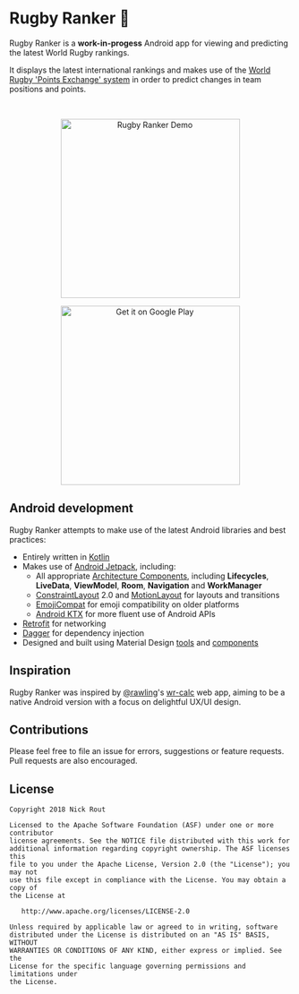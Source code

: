 # Rugby Ranker 🏉

Rugby Ranker is a **work-in-progess** Android app for viewing and predicting the latest World Rugby rankings.

It displays the latest international rankings and makes use of the [World Rugby 'Points Exchange' system](https://www.world.rugby/rankings/explanation) in order to predict changes in team positions and points.

<br>

<p align="center">
  <img alt="Rugby Ranker Demo" src="/art/demo.gif" width="320" />
</p>

<p align="center">
  <a href="https://play.google.com/store/apps/details?id=com.ricknout.rugbyranker" target="_blank">
    <img alt='Get it on Google Play' src='https://play.google.com/intl/en_us/badges/images/generic/en_badge_web_generic.png' width="320" />
  </a>
</p>

## Android development

Rugby Ranker attempts to make use of the latest Android libraries and best practices:
* Entirely written in [Kotlin](https://kotlinlang.org/)
* Makes use of [Android Jetpack](https://developer.android.com/jetpack/), including:
  * All appropriate [Architecture Components](https://developer.android.com/topic/libraries/architecture/), including **Lifecycles**, **LiveData**, **ViewModel**, **Room**, **Navigation** and **WorkManager**
  * [ConstraintLayout](https://developer.android.com/reference/android/support/constraint/ConstraintLayout) 2.0 and [MotionLayout](https://developer.android.com/reference/android/support/constraint/motion/MotionLayout) for layouts and transitions
  * [EmojiCompat](https://developer.android.com/guide/topics/ui/look-and-feel/emoji-compat) for emoji compatibility on older platforms
  * [Android KTX](https://developer.android.com/kotlin/ktx) for more fluent use of Android APIs
* [Retrofit](https://square.github.io/retrofit/) for networking
* [Dagger](https://google.github.io/dagger/) for dependency injection
* Designed and built using Material Design [tools](https://material.io/tools/) and [components](https://material.io/develop/android/)

## Inspiration

Rugby Ranker was inspired by [@rawling](https://github.com/rawling)'s [wr-calc](https://rawling.github.io/wr-calc/) web app, aiming to be a native Android version with a focus on delightful UX/UI design.

## Contributions

Please feel free to file an issue for errors, suggestions or feature requests. Pull requests are also encouraged.

## License

```
Copyright 2018 Nick Rout

Licensed to the Apache Software Foundation (ASF) under one or more contributor
license agreements. See the NOTICE file distributed with this work for
additional information regarding copyright ownership. The ASF licenses this
file to you under the Apache License, Version 2.0 (the "License"); you may not
use this file except in compliance with the License. You may obtain a copy of
the License at

   http://www.apache.org/licenses/LICENSE-2.0

Unless required by applicable law or agreed to in writing, software
distributed under the License is distributed on an "AS IS" BASIS, WITHOUT
WARRANTIES OR CONDITIONS OF ANY KIND, either express or implied. See the
License for the specific language governing permissions and limitations under
the License.
```
